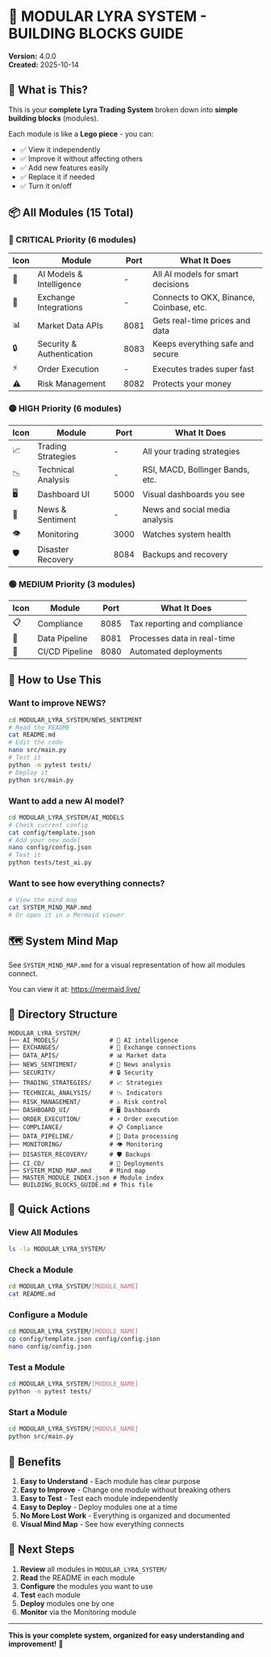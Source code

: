 # 🎯 MODULAR LYRA SYSTEM - BUILDING BLOCKS GUIDE

**Version:** 4.0.0  
**Created:** 2025-10-14

## 🧩 What is This?

This is your **complete Lyra Trading System** broken down into **simple building blocks** (modules).

Each module is like a **Lego piece** - you can:
- ✅ View it independently
- ✅ Improve it without affecting others
- ✅ Add new features easily
- ✅ Replace it if needed
- ✅ Turn it on/off

## 📦 All Modules (15 Total)

### 🔴 CRITICAL Priority (6 modules)

| Icon | Module | Port | What It Does |
|------|--------|------|--------------|
| 🤖 | AI Models & Intelligence | - | All AI models for smart decisions |
| 💱 | Exchange Integrations | - | Connects to OKX, Binance, Coinbase, etc. |
| 📊 | Market Data APIs | 8081 | Gets real-time prices and data |
| 🔒 | Security & Authentication | 8083 | Keeps everything safe and secure |
| ⚡ | Order Execution | - | Executes trades super fast |
| ⚠️ | Risk Management | 8082 | Protects your money |

### 🟡 HIGH Priority (6 modules)

| Icon | Module | Port | What It Does |
|------|--------|------|--------------|
| 📈 | Trading Strategies | - | All your trading strategies |
| 📉 | Technical Analysis | - | RSI, MACD, Bollinger Bands, etc. |
| 🖥️ | Dashboard UI | 5000 | Visual dashboards you see |
| 📰 | News & Sentiment | - | News and social media analysis |
| 👁️ | Monitoring | 3000 | Watches system health |
| 🛡️ | Disaster Recovery | 8084 | Backups and recovery |

### 🟢 MEDIUM Priority (3 modules)

| Icon | Module | Port | What It Does |
|------|--------|------|--------------|
| 📋 | Compliance | 8085 | Tax reporting and compliance |
| 🔄 | Data Pipeline | 8081 | Processes data in real-time |
| 🚀 | CI/CD Pipeline | 8080 | Automated deployments |

## 🎨 How to Use This

### Want to improve NEWS?

```bash
cd MODULAR_LYRA_SYSTEM/NEWS_SENTIMENT
# Read the README
cat README.md
# Edit the code
nano src/main.py
# Test it
python -m pytest tests/
# Deploy it
python src/main.py
```

### Want to add a new AI model?

```bash
cd MODULAR_LYRA_SYSTEM/AI_MODELS
# Check current config
cat config/template.json
# Add your new model
nano config/config.json
# Test it
python tests/test_ai.py
```

### Want to see how everything connects?

```bash
# View the mind map
cat SYSTEM_MIND_MAP.mmd
# Or open it in a Mermaid viewer
```

## 🗺️ System Mind Map

See `SYSTEM_MIND_MAP.mmd` for a visual representation of how all modules connect.

You can view it at: https://mermaid.live/

## 📁 Directory Structure

```
MODULAR_LYRA_SYSTEM/
├── AI_MODELS/              # 🤖 AI intelligence
├── EXCHANGES/              # 💱 Exchange connections
├── DATA_APIS/              # 📊 Market data
├── NEWS_SENTIMENT/         # 📰 News analysis
├── SECURITY/               # 🔒 Security
├── TRADING_STRATEGIES/     # 📈 Strategies
├── TECHNICAL_ANALYSIS/     # 📉 Indicators
├── RISK_MANAGEMENT/        # ⚠️ Risk control
├── DASHBOARD_UI/           # 🖥️ Dashboards
├── ORDER_EXECUTION/        # ⚡ Order execution
├── COMPLIANCE/             # 📋 Compliance
├── DATA_PIPELINE/          # 🔄 Data processing
├── MONITORING/             # 👁️ Monitoring
├── DISASTER_RECOVERY/      # 🛡️ Backups
├── CI_CD/                  # 🚀 Deployments
├── SYSTEM_MIND_MAP.mmd     # Mind map
├── MASTER_MODULE_INDEX.json # Module index
└── BUILDING_BLOCKS_GUIDE.md # This file
```

## 🎯 Quick Actions

### View All Modules
```bash
ls -la MODULAR_LYRA_SYSTEM/
```

### Check a Module
```bash
cd MODULAR_LYRA_SYSTEM/[MODULE_NAME]
cat README.md
```

### Configure a Module
```bash
cd MODULAR_LYRA_SYSTEM/[MODULE_NAME]
cp config/template.json config/config.json
nano config/config.json
```

### Test a Module
```bash
cd MODULAR_LYRA_SYSTEM/[MODULE_NAME]
python -m pytest tests/
```

### Start a Module
```bash
cd MODULAR_LYRA_SYSTEM/[MODULE_NAME]
python src/main.py
```

## 🔧 Benefits

1. **Easy to Understand** - Each module has clear purpose
2. **Easy to Improve** - Change one module without breaking others
3. **Easy to Test** - Test each module independently
4. **Easy to Deploy** - Deploy modules one at a time
5. **No More Lost Work** - Everything is organized and documented
6. **Visual Mind Map** - See how everything connects

## 🚀 Next Steps

1. **Review** all modules in `MODULAR_LYRA_SYSTEM/`
2. **Read** the README in each module
3. **Configure** the modules you want to use
4. **Test** each module
5. **Deploy** modules one by one
6. **Monitor** via the Monitoring module

---

**This is your complete system, organized for easy understanding and improvement!** 🎉
